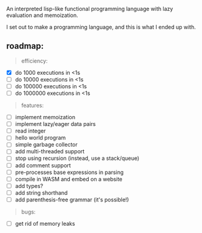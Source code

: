 An interpreted lisp-like functional programming language with lazy evaluation and memoization.

I set out to make a programming language, and this is what I ended up with.

## roadmap:

> efficiency:

- [x] do 1000 executions in <1s
- [ ] do 10000 executions in <1s
- [ ] do 100000 executions in <1s
- [ ] do 1000000 executions in <1s

> features:

- [ ] implement memoization
- [ ] implement lazy/eager data pairs
- [ ] read integer
- [ ] hello world program
- [ ] simple garbage collector
- [ ] add multi-threaded support
- [ ] stop using recursion (instead, use a stack/queue)
- [ ] add comment support
- [ ] pre-processes base expressions in parsing
- [ ] compile in WASM and embed on a website
- [ ] add types?
- [ ] add string shorthand
- [ ] add parenthesis-free grammar (it's possible!)

> bugs:

- [ ] get rid of memory leaks
